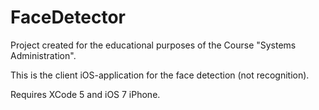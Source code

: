FaceDetector
============

Project created for the educational purposes of the Course "Systems Administration".

This is the client iOS-application for the face detection (not recognition).

Requires XCode 5 and iOS 7 iPhone.
